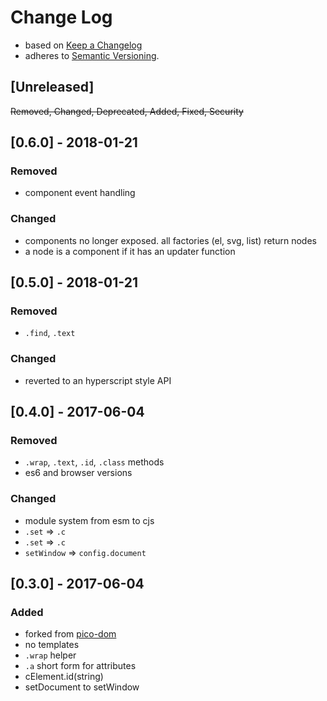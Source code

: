 # Change Log

- based on [Keep a Changelog](http://keepachangelog.com/)
- adheres to [Semantic Versioning](http://semver.org/).

## [Unreleased]
~~Removed, Changed, Deprecated, Added, Fixed, Security~~

## [0.6.0] - 2018-01-21
### Removed
- component event handling

### Changed
- components no longer exposed. all factories (el, svg, list) return nodes
- a node is a component if it has an updater function

## [0.5.0] - 2018-01-21
### Removed
- `.find`, `.text`

### Changed
- reverted to an hyperscript style API

## [0.4.0] - 2017-06-04
### Removed
- `.wrap`, `.text`, `.id`, `.class` methods
- es6 and browser versions

### Changed
- module system from esm to cjs
- `.set` => `.c`
- `.set` => `.c`
- `setWindow` => `config.document`

## [0.3.0] - 2017-06-04
### Added
- forked from [pico-dom](https://www.npmjs.com/package/pico-dom)
- no templates
- `.wrap` helper
- `.a` short form for attributes
- cElement.id(string)
- setDocument to setWindow
